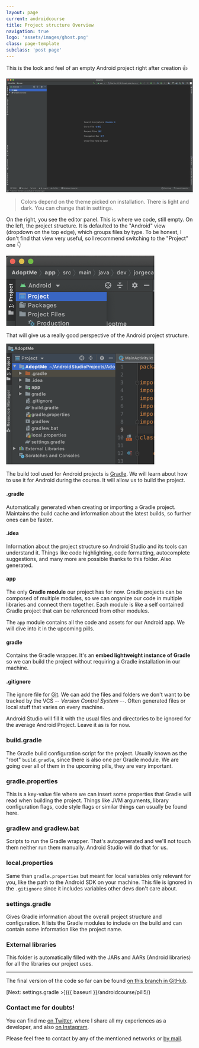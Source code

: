 ```yaml
---
layout: page
current: androidcourse
title: Project structure Overview
navigation: true
logo: 'assets/images/ghost.png'
class: page-template
subclass: 'post page'
---
```


This is the look and feel of an empty Android project right after creation 👍

<img src="../../assets/images/project structure 1.png" alt="Android Studio" style="width:800px;">

> Colors depend on the theme picked on installation. There is light and dark. You can change that in settings.

On the right, you see the editor panel. This is where we code, still empty. On the left, the project structure. It is defaulted to the "Android" view (dropdown on the top edge), which groups files by type. To be honest, I don't find that view very useful, so I recommend switching to the "Project" one 👇

<img src="../../assets/images/project structure 2.png" alt="Android Studio" style="width:400px;">

That will give us a really good perspective of the Android project structure.

<img src="../../assets/images/project structure 3.png" alt="Android Studio" style="width:400px;">

The build tool used for Android projects is [Gradle](https://gradle.org/). We will learn about how to use it for Android during the course. It will allow us to build the project.

#### .gradle

Automatically generated when creating or importing a Gradle project. Maintains the build cache and information about the latest builds, so further ones can be faster.

#### .idea

Information about the project structure so Android Studio and its tools can understand it. Things like code highlighting, code formatting, autocomplete suggestions, and many more are possible thanks to this folder. Also generated.

#### app

The only **Gradle module** our project has for now. Gradle projects can be composed of multiple modules, so we can organize our code in multiple libraries and connect them together. Each module is like a self contained Gradle project that can be referenced from other modules.

The `app` module contains all the code and assets for our Android app. We will dive into it in the upcoming pills.

#### gradle

Contains the Gradle wrapper. It's an **embed lightweight instance of Gradle** so we can build the project without requiring a Gradle installation in our machine.

#### .gitignore

The ignore file for [Git](https://git-scm.com/). We can add the files and folders we don't want to be tracked by the VCS -- *Version Control System* --. Often generated files or local stuff that varies on every machine.

Android Studio will fill it with the usual files and directories to be ignored for the average Android Project. Leave it as is for now.

### build.gradle

The Gradle build configuration script for the project. Usually known as the "root" `build.gradle`, since there is also one per Gradle module. We are going over all of them in the upcoming pills, they are very important.

### gradle.properties

This is a key-value file where we can insert some properties that Gradle will read when building the project. Things like JVM arguments, library configuration flags, code style flags or similar things can usually be found here.

### gradlew and gradlew.bat

Scripts to run the Gradle wrapper. That's autogenerated and we'll not touch them neither run them manually. Android Studio will do that for us.

### local.properties

Same than `gradle.properties` but meant for local variables only relevant for you, like the path to the Android SDK on your machine. This file is ignored in the `.gitignore` since it includes variables other devs don't care about.

### settings.gradle

Gives Gradle information about the overall project structure and configuration. It lists the Gradle modules to include on the build and can contain some information like the project name.

### External libraries

This folder is automatically filled with the JARs and AARs (Android libraries) for all the libraries our project uses.

---

The final version of the code so far can be found [on this branch in GitHub](https://github.com/JorgeCastilloPrz/ultimateandroidcourse/tree/pill3).

[Next: settings.gradle >]({{ baseurl }}/androidcourse/pill5/)

### Contact me for doubts!

You can find me [on Twitter](https://www.twitter.com/JorgeCastilloPR), where I share all my experiences as a developer, and also [on Instagram](https://www.instagram.com/jorgecastillopr).


Please feel free to contact by any of the mentioned networks or [by mail](mailto:jorge.castillo.prz@gmail.com).
